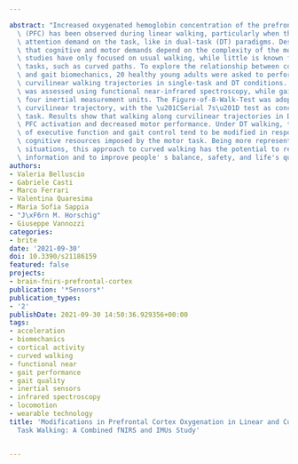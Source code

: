---
abstract: "Increased oxygenated hemoglobin concentration of the prefrontal cortex\
  \ (PFC) has been observed during linear walking, particularly when there is a high\
  \ attention demand on the task, like in dual-task (DT) paradigms. Despite the knowledge\
  \ that cognitive and motor demands depend on the complexity of the motor task, most\
  \ studies have only focused on usual walking, while little is known for more challenging\
  \ tasks, such as curved paths. To explore the relationship between cortical activation\
  \ and gait biomechanics, 20 healthy young adults were asked to perform linear and\
  \ curvilinear walking trajectories in single-task and DT conditions. PFC activation\
  \ was assessed using functional near-infrared spectroscopy, while gait quality with\
  \ four inertial measurement units. The Figure-of-8-Walk-Test was adopted as the\
  \ curvilinear trajectory, with the \u201CSerial 7s\u201D test as concurrent cognitive\
  \ task. Results show that walking along curvilinear trajectories in DT led to increased\
  \ PFC activation and decreased motor performance. Under DT walking, the neural correlates\
  \ of executive function and gait control tend to be modified in response to the\
  \ cognitive resources imposed by the motor task. Being more representative of real-life\
  \ situations, this approach to curved walking has the potential to reveal crucial\
  \ information and to improve people' s balance, safety, and life's quality."
authors:
- Valeria Belluscio
- Gabriele Casti
- Marco Ferrari
- Valentina Quaresima
- Maria Sofia Sappia
- "J\xF6rn M. Horschig"
- Giuseppe Vannozzi
categories:
- brite
date: '2021-09-30'
doi: 10.3390/s21186159
featured: false
projects:
- brain-fnirs-prefrontal-cortex
publication: '*Sensors*'
publication_types:
- '2'
publishDate: 2021-09-30 14:50:36.929356+00:00
tags:
- acceleration
- biomechanics
- cortical activity
- curved walking
- functional near
- gait performance
- gait quality
- inertial sensors
- infrared spectroscopy
- locomotion
- wearable technology
title: 'Modifications in Prefrontal Cortex Oxygenation in Linear and Curvilinear Dual
  Task Walking: A Combined fNIRS and IMUs Study'

---
